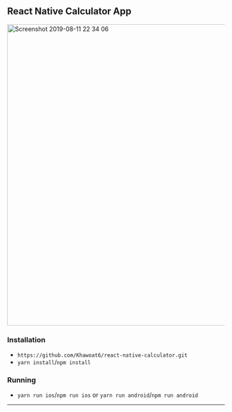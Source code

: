 ## React Native Calculator App

<img width="697" alt="Screenshot 2019-08-11 22 34 06" src="https://user-images.githubusercontent.com/31565676/62835951-46264c80-bc88-11e9-989e-f35550c9fea3.png">


### Installation

- `https://github.com/Khawoat6/react-native-calculator.git`
- `yarn install`/`npm install`

### Running

- `yarn run ios`/`npm run ios` or `yarn run android`/`npm run android`

---
